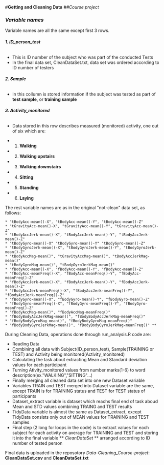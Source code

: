 #**Getting and Cleaning Data**
##*Course project*

### *Variable names*
Variable names are all the same except first 3 rows.

###### **1. ID_person_test**
* This is ID number of the subject who was part of the conducted Tests
* In the final data set, CleanDataSet.txt, data set was ordered according to ID number of testers
                    
###### **2. Sample**
* In this collumn is stored information if the subject was tested as part of **test sample**, or **training sample**
                    
###### **3. Activity_monitored**

* Data stored in this row describes measured (monitored) activity, one out of six which are:
- 1. **Walking**
- 2. **Walking upstairs**
- 3. **Walking downstairs**
- 4. **Sitting**
- 5. **Standing**
- 6. **Laying**


The rest variable names are as in the original "not-clean" data set, as follows:

    * "tBodyAcc-mean()-X", "tBodyAcc-mean()-Y", "tBodyAcc-mean()-Z"
    * "tGravityAcc-mean()-X", "tGravityAcc-mean()-Y", "tGravityAcc-mean()-Z"
    * "tBodyAccJerk-mean()-X", "tBodyAccJerk-mean()-Y", "tBodyAccJerk-mean()-Z"
    * "tBodyGyro-mean()-X" "tBodyGyro-mean()-Y" "tBodyGyro-mean()-Z"
    * "tBodyGyroJerk-mean()-X", "tBodyGyroJerk-mean()-Y", "tBodyGyroJerk-mean()-Z"
    * "tBodyAccMag-mean()", "tGravityAccMag-mean()", "tBodyAccJerkMag-mean()"
    * "tBodyGyroMag-mean()", "tBodyGyroJerkMag-mean()"
    * "fBodyAcc-mean()-X", "fBodyAcc-mean()-Y", "fBodyAcc-mean()-Z"
    * "fBodyAcc-meanFreq()-X", "fBodyAcc-meanFreq()-Y", "fBodyAcc-meanFreq()-Z"
    * "fBodyAccJerk-mean()-X", "fBodyAccJerk-mean()-Y", "fBodyAccJerk-mean()-Z"
    * "fBodyAccJerk-meanFreq()-X", "fBodyAccJerk-meanFreq()-Y", "fBodyAccJerk-meanFreq()-Z"
    * "fBodyGyro-mean()-X", "fBodyGyro-mean()-Y", "fBodyGyro-mean()-Z"
    * "fBodyGyro-meanFreq()-X", "fBodyGyro-meanFreq()-Y", "fBodyGyro-meanFreq()-Z"
    * "fBodyAccMag-mean()", "fBodyAccMag-meanFreq()"
    * "fBodyBodyAccJerkMag-mean()", "fBodyBodyAccJerkMag-meanFreq()"
    * "fBodyBodyGyroMag-mean()", "fBodyBodyGyroMag-meanFreq()"
    * "fBodyBodyGyroJerkMag-mean()", "fBodyBodyGyroJerkMag-meanFreq()" **

During Cleaning Data, operations done through run_analysis.R code are:
*  Reading Data
*  Combining all data with Subject(ID_person_test), Sample(TRAINING or TEST) and Activity being monitored(Activity_monitored)
*  Calculating the task about extracting Mean and Standard deviation values for each participant
*  Turning Ativity_monitored values from number marks(1-6) to word description(ex."WALKING","SITTING"...)
*  Finally merging all cleaned data set into one new Dataset variable
*  Variables TRAIN and TEST merged into Dataset variable are the same, except TRAIN is for TRAINING status and TEST for TEST status of participants
*  Dataset_extract variable is dataset which reachs final end of task aboud Mean and STD values combining TRAING and TEST results
*  TidyData variable is almost the same as Dataset_extract, except TidyData consists only out of MEAN values for TRAINING and TEST samples
*  Final step (2 long for loops in the code) is to extract values for each subject for each activity on average for TRAINING and TEST and storing it into the final variable ** *CleanDataSet* ** arranged according to ID number of tested person

Final data is uploaded in the reposotory *Data-Cleaning_Course-project*: **CleanDataSet.csv** and **CleanDataSet.txt**
